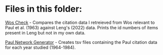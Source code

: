 # Files in this folder:

[Wos Check](Impact_Assessment/WoS_Check.py) - Compares the citation data I retreieved from Wos relevant to Paul et al. (1963) against Leng's (2022) data. Prints the id numbers of items present in Leng but not in my own data. 

[Paul Network Generator](Impact_Assessment/Paul_network_generator.py) - Creates tsv files containing the Paul citation data for each year studied (1964-1984).
